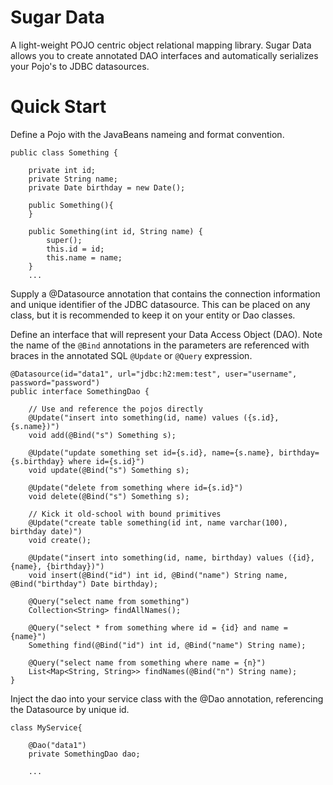 # Sugar Data
A light-weight POJO centric object relational mapping library.  Sugar Data allows you to create annotated DAO interfaces and automatically serializes your Pojo's to JDBC datasources.

# Quick Start

Define a Pojo with the JavaBeans nameing and format convention.

```
public class Something {
    
    private int id;
    private String name;
    private Date birthday = new Date();
    
    public Something(){
    }
    
    public Something(int id, String name) {
        super();
        this.id = id;
        this.name = name;
    }
    ...
```    

Supply a @Datasource annotation that contains the connection information and unique identifier of the JDBC datasource.  This can be placed on any class, but it is recommended to keep it on your entity or Dao classes.

Define an interface that will represent your Data Access Object (DAO).  Note the name of the ```@Bind``` annotations in the parameters are referenced with braces in the annotated SQL ```@Update``` or ```@Query``` expression.


```
@Datasource(id="data1", url="jdbc:h2:mem:test", user="username", password="password")
public interface SomethingDao {

    // Use and reference the pojos directly
    @Update("insert into something(id, name) values ({s.id}, {s.name})")
    void add(@Bind("s") Something s);

    @Update("update something set id={s.id}, name={s.name}, birthday={s.birthday} where id={s.id}")
    void update(@Bind("s") Something s);

    @Update("delete from something where id={s.id}")
    void delete(@Bind("s") Something s);

    // Kick it old-school with bound primitives
    @Update("create table something(id int, name varchar(100), birthday date)")
    void create();
    
    @Update("insert into something(id, name, birthday) values ({id}, {name}, {birthday})")
    void insert(@Bind("id") int id, @Bind("name") String name, @Bind("birthday") Date birthday);
    
    @Query("select name from something")
    Collection<String> findAllNames();

    @Query("select * from something where id = {id} and name = {name}")
    Something find(@Bind("id") int id, @Bind("name") String name);
    
    @Query("select name from something where name = {n}")
    List<Map<String, String>> findNames(@Bind("n") String name);
}
```
Inject the dao into your service class with the @Dao annotation, referencing the Datasource by unique id.
```
class MyService{

    @Dao("data1")
    private SomethingDao dao;
    
    ...
```    
